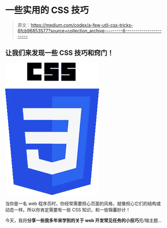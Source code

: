 # 一些实用的 CSS 技巧

> 原文：<https://medium.com/codex/a-few-util-css-tricks-6fcb96853577?source=collection_archive---------6----------------------->

## 让我们来发现一些 CSS 技巧和窍门！

![](img/f15bc743e84a21c2a7f6c2b05d34d433.png)

当你是一名 web 程序员时，你经常需要担心页面的风格，就像担心它们的结构或动态一样。所以你肯定需要有一些 CSS 知识，和一些锦囊妙计！

今天，我将**分享一些我多年来学到的关于 web 开发常见任务的小技巧**亮/暗主题…